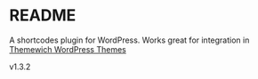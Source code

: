 # README #

A shortcodes plugin for WordPress. Works great for integration in [Themewich WordPress Themes](https://bitbucket.org/tutorials/markdowndemo)

v1.3.2
